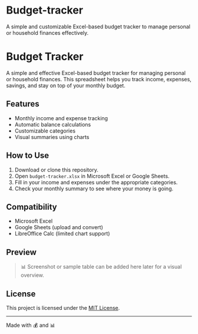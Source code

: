 # Budget-tracker
 A simple and customizable Excel-based budget tracker to manage personal or household finances effectively.
# Budget Tracker

A simple and effective Excel-based budget tracker for managing personal or household finances. This spreadsheet helps you track income, expenses, savings, and stay on top of your monthly budget.

## Features

- Monthly income and expense tracking
- Automatic balance calculations
- Customizable categories
- Visual summaries using charts

## How to Use

1. Download or clone this repository.
2. Open `budget-tracker.xlsx` in Microsoft Excel or Google Sheets.
3. Fill in your income and expenses under the appropriate categories.
4. Check your monthly summary to see where your money is going.

## Compatibility

- Microsoft Excel
- Google Sheets (upload and convert)
- LibreOffice Calc (limited chart support)

## Preview

> 📊 Screenshot or sample table can be added here later for a visual overview.

## License

This project is licensed under the [MIT License](LICENSE).

---

Made with 💰 and 📊
